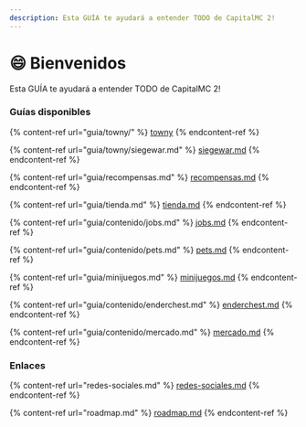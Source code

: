 ```yaml
---
description: Esta GUÍA te ayudará a entender TODO de CapitalMC 2!
---
```


# 😄 Bienvenidos

Esta GUÍA te ayudará a entender TODO de CapitalMC 2!

### Guías disponibles

{% content-ref url="guia/towny/" %}
[towny](guia/towny/)
{% endcontent-ref %}

{% content-ref url="guia/towny/siegewar.md" %}
[siegewar.md](guia/towny/siegewar.md)
{% endcontent-ref %}

{% content-ref url="guia/recompensas.md" %}
[recompensas.md](guia/recompensas.md)
{% endcontent-ref %}

{% content-ref url="guia/tienda.md" %}
[tienda.md](guia/tienda.md)
{% endcontent-ref %}

{% content-ref url="guia/contenido/jobs.md" %}
[jobs.md](guia/contenido/jobs.md)
{% endcontent-ref %}

{% content-ref url="guia/contenido/pets.md" %}
[pets.md](guia/contenido/pets.md)
{% endcontent-ref %}

{% content-ref url="guia/minijuegos.md" %}
[minijuegos.md](guia/minijuegos.md)
{% endcontent-ref %}

{% content-ref url="guia/contenido/enderchest.md" %}
[enderchest.md](guia/contenido/enderchest.md)
{% endcontent-ref %}

{% content-ref url="guia/contenido/mercado.md" %}
[mercado.md](guia/contenido/mercado.md)
{% endcontent-ref %}

### Enlaces

{% content-ref url="redes-sociales.md" %}
[redes-sociales.md](redes-sociales.md)
{% endcontent-ref %}

{% content-ref url="roadmap.md" %}
[roadmap.md](roadmap.md)
{% endcontent-ref %}
